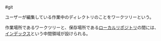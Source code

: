#git 

ユーザーが編集している作業中のディレクトリのことをワークツリーという。

作業場所であるワークツリーと、保存場所である[ローカルリポジトリ](ローカルリポジトリ.md)の間には、[インデックス](インデックス.md)という中間領域が設けられる。


